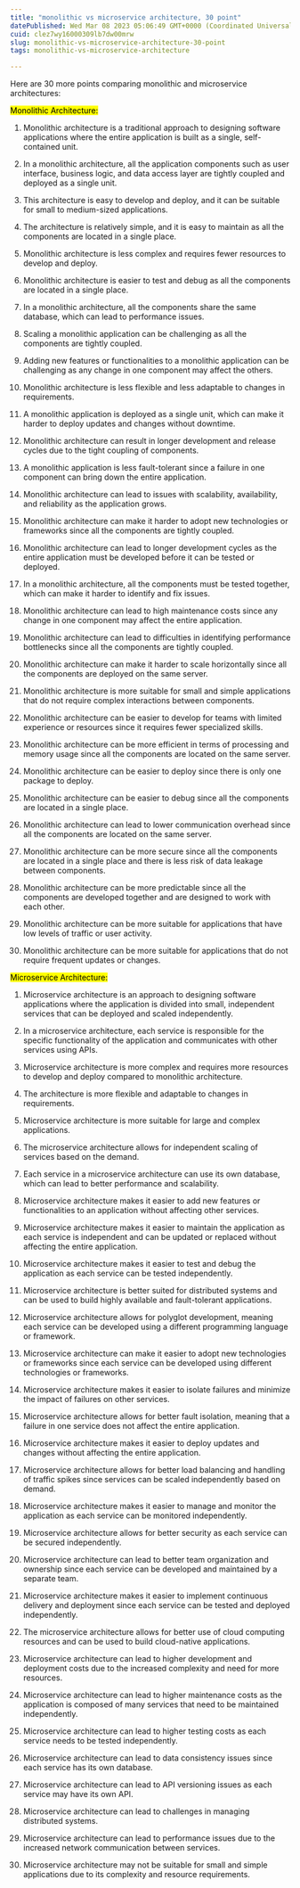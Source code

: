 ```yaml
---
title: "monolithic vs microservice architecture, 30 point"
datePublished: Wed Mar 08 2023 05:06:49 GMT+0000 (Coordinated Universal Time)
cuid: clez7wy16000309lb7dw00mrw
slug: monolithic-vs-microservice-architecture-30-point
tags: monolithic-vs-microservice-architecture

---
```


Here are 30 more points comparing monolithic and microservice architectures:

<mark>Monolithic Architecture:</mark>

1. Monolithic architecture is a traditional approach to designing software applications where the entire application is built as a single, self-contained unit.
    
2. In a monolithic architecture, all the application components such as user interface, business logic, and data access layer are tightly coupled and deployed as a single unit.
    
3. This architecture is easy to develop and deploy, and it can be suitable for small to medium-sized applications.
    
4. The architecture is relatively simple, and it is easy to maintain as all the components are located in a single place.
    
5. Monolithic architecture is less complex and requires fewer resources to develop and deploy.
    
6. Monolithic architecture is easier to test and debug as all the components are located in a single place.
    
7. In a monolithic architecture, all the components share the same database, which can lead to performance issues.
    
8. Scaling a monolithic application can be challenging as all the components are tightly coupled.
    
9. Adding new features or functionalities to a monolithic application can be challenging as any change in one component may affect the others.
    
10. Monolithic architecture is less flexible and less adaptable to changes in requirements.
    
11. A monolithic application is deployed as a single unit, which can make it harder to deploy updates and changes without downtime.
    
12. Monolithic architecture can result in longer development and release cycles due to the tight coupling of components.
    
13. A monolithic application is less fault-tolerant since a failure in one component can bring down the entire application.
    
14. Monolithic architecture can lead to issues with scalability, availability, and reliability as the application grows.
    
15. Monolithic architecture can make it harder to adopt new technologies or frameworks since all the components are tightly coupled.
    
16. Monolithic architecture can lead to longer development cycles as the entire application must be developed before it can be tested or deployed.
    
17. In a monolithic architecture, all the components must be tested together, which can make it harder to identify and fix issues.
    
18. Monolithic architecture can lead to high maintenance costs since any change in one component may affect the entire application.
    
19. Monolithic architecture can lead to difficulties in identifying performance bottlenecks since all the components are tightly coupled.
    
20. Monolithic architecture can make it harder to scale horizontally since all the components are deployed on the same server.
    
21. Monolithic architecture is more suitable for small and simple applications that do not require complex interactions between components.
    
22. Monolithic architecture can be easier to develop for teams with limited experience or resources since it requires fewer specialized skills.
    
23. Monolithic architecture can be more efficient in terms of processing and memory usage since all the components are located on the same server.
    
24. Monolithic architecture can be easier to deploy since there is only one package to deploy.
    
25. Monolithic architecture can be easier to debug since all the components are located in a single place.
    
26. Monolithic architecture can lead to lower communication overhead since all the components are located on the same server.
    
27. Monolithic architecture can be more secure since all the components are located in a single place and there is less risk of data leakage between components.
    
28. Monolithic architecture can be more predictable since all the components are developed together and are designed to work with each other.
    
29. Monolithic architecture can be more suitable for applications that have low levels of traffic or user activity.
    
30. Monolithic architecture can be more suitable for applications that do not require frequent updates or changes.
    

<mark>Microservice Architecture:</mark>

1. Microservice architecture is an approach to designing software applications where the application is divided into small, independent services that can be deployed and scaled independently.
    
2. In a microservice architecture, each service is responsible for the specific functionality of the application and communicates with other services using APIs.
    
3. Microservice architecture is more complex and requires more resources to develop and deploy compared to monolithic architecture.
    
4. The architecture is more flexible and adaptable to changes in requirements.
    
5. Microservice architecture is more suitable for large and complex applications.
    
6. The microservice architecture allows for independent scaling of services based on the demand.
    
7. Each service in a microservice architecture can use its own database, which can lead to better performance and scalability.
    
8. Microservice architecture makes it easier to add new features or functionalities to an application without affecting other services.
    
9. Microservice architecture makes it easier to maintain the application as each service is independent and can be updated or replaced without affecting the entire application.
    
10. Microservice architecture makes it easier to test and debug the application as each service can be tested independently.
    
11. Microservice architecture is better suited for distributed systems and can be used to build highly available and fault-tolerant applications.
    
12. Microservice architecture allows for polyglot development, meaning each service can be developed using a different programming language or framework.
    
13. Microservice architecture can make it easier to adopt new technologies or frameworks since each service can be developed using different technologies or frameworks.
    
14. Microservice architecture makes it easier to isolate failures and minimize the impact of failures on other services.
    
15. Microservice architecture allows for better fault isolation, meaning that a failure in one service does not affect the entire application.
    
16. Microservice architecture makes it easier to deploy updates and changes without affecting the entire application.
    
17. Microservice architecture allows for better load balancing and handling of traffic spikes since services can be scaled independently based on demand.
    
18. Microservice architecture makes it easier to manage and monitor the application as each service can be monitored independently.
    
19. Microservice architecture allows for better security as each service can be secured independently.
    
20. Microservice architecture can lead to better team organization and ownership since each service can be developed and maintained by a separate team.
    
21. Microservice architecture makes it easier to implement continuous delivery and deployment since each service can be tested and deployed independently.
    
22. The microservice architecture allows for better use of cloud computing resources and can be used to build cloud-native applications.
    
23. Microservice architecture can lead to higher development and deployment costs due to the increased complexity and need for more resources.
    
24. Microservice architecture can lead to higher maintenance costs as the application is composed of many services that need to be maintained independently.
    
25. Microservice architecture can lead to higher testing costs as each service needs to be tested independently.
    
26. Microservice architecture can lead to data consistency issues since each service has its own database.
    
27. Microservice architecture can lead to API versioning issues as each service may have its own API.
    
28. Microservice architecture can lead to challenges in managing distributed systems.
    
29. Microservice architecture can lead to performance issues due to the increased network communication between services.
    
30. Microservice architecture may not be suitable for small and simple applications due to its complexity and resource requirements.